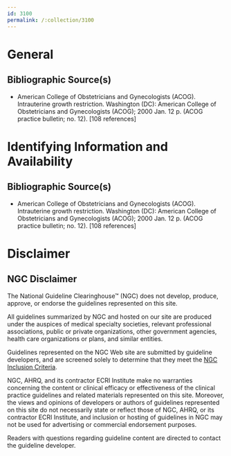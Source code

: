 ```yaml
---
id: 3100
permalink: /:collection/3100
---
```


# General

## Bibliographic Source(s)

- American College of Obstetricians and Gynecologists (ACOG). Intrauterine growth restriction. Washington (DC): American College of Obstetricians and Gynecologists (ACOG); 2000 Jan. 12 p. (ACOG practice bulletin; no. 12). [108 references]

# Identifying Information and Availability

## Bibliographic Source(s)

- American College of Obstetricians and Gynecologists (ACOG). Intrauterine growth restriction. Washington (DC): American College of Obstetricians and Gynecologists (ACOG); 2000 Jan. 12 p. (ACOG practice bulletin; no. 12). [108 references]

# Disclaimer

## NGC Disclaimer

The National Guideline Clearinghouse™ (NGC) does not develop, produce, approve, or endorse the guidelines represented on this site.

All guidelines summarized by NGC and hosted on our site are produced under the auspices of medical specialty societies, relevant professional associations, public or private organizations, other government agencies, health care organizations or plans, and similar entities.

Guidelines represented on the NGC Web site are submitted by guideline developers, and are screened solely to determine that they meet the [NGC Inclusion Criteria](/help-and-about/summaries/inclusion-criteria).

NGC, AHRQ, and its contractor ECRI Institute make no warranties concerning the content or clinical efficacy or effectiveness of the clinical practice guidelines and related materials represented on this site. Moreover, the views and opinions of developers or authors of guidelines represented on this site do not necessarily state or reflect those of NGC, AHRQ, or its contractor ECRI Institute, and inclusion or hosting of guidelines in NGC may not be used for advertising or commercial endorsement purposes.

Readers with questions regarding guideline content are directed to contact the guideline developer.

